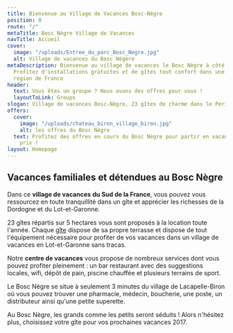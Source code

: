 ```yaml
---
title: Bienvenue au Village de Vacances Bosc-Nègre
position: 0
route: "/"
metaTitle: Bosc Nègre Village de Vacances
navTitle: Accueil
cover:
  image: "/uploads/Entree_du_parc_Bosc_Negre.jpg"
  alt: Village de vacances du Bosc Nègère
metaDescription: Bienvenue au village de vacances le Bosc Nègre à côté de la Dordogne.
  Profitez d'installations gratuites et de gîtes tout confort dans une des plus belles
  région de France
header:
  text: Vous êtes un groupe ? Nous avons des offres pour vous !
  layoutToLink: Groups
slogan: Village de vacances Bosc-Nègre, 23 gîtes de charme dans le Perigord Noir
offers:
  cover:
    image: "/uploads/chateau_biron_village_biron.jpg"
    alt: les offres du Bosc Nègre
  text: Profitez des offres en cours du Bosc Nègre pour partir en vacances au meilleur
    prix !
layout: Homepage
---
```


## Vacances familiales et détendues au Bosc Nègre

Dans ce **village de vacances** **du Sud de la France**, vous pouvez vous ressourcez en toute tranquillité dans un gîte et apprécier les richesses de la Dordogne et du Lot-et-Garonne.

23 gîtes répartis sur 5 hectares vous sont proposés à la location toute l'année. Chaque [gîte](/tous-les-gites/) dispose de sa propre terrasse et dispose de tout l'équipement nécessaire pour profiter de vos vacances dans un village de vacances en Lot-et-Garonne sans tracas.

Notre **centre de vacances** vous propose de nombreux services dont vous pouvez profiter pleinement : un bar restaurant avec des suggestions locales, wifi, dépôt de pain, piscine chauffée et plusieurs terrains de sport.

Le Bosc Nègre se situe à seulement 3 minutes du village de Lacapelle-Biron où vous pouvez trouver une pharmacie, médecin, boucherie, une poste, un distributeur ainsi qu'une petite superette. 

Au Bosc Nègre, les grands comme les petits seront séduits ! Alors n'hésitez plus, choisissez votre gîte pour vos prochaines vacances 2017.
